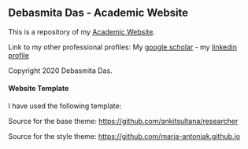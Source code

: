 ## Debasmita Das - Academic Website

This is a repository of my [Academic Website](https://debasmita-das-econ.github.io).

Link to my other professional profiles: My [google scholar](https://scholar.google.com/citations?user=wj_yfJMAAAAJ&hl=en&oi=sra) -  my [linkedin profile](https://www.linkedin.com/in/dasdebasmita) 

Copyright 2020 Debasmita Das.


#### Website Template

I have used the following template:

Source for the base theme: https://github.com/ankitsultana/researcher 

Source for the style theme: https://github.com/maria-antoniak.github.io
